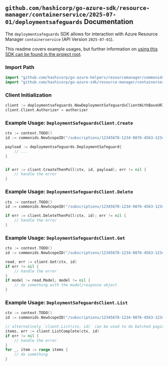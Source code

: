 
## `github.com/hashicorp/go-azure-sdk/resource-manager/containerservice/2025-07-01/deploymentsafeguards` Documentation

The `deploymentsafeguards` SDK allows for interaction with Azure Resource Manager `containerservice` (API Version `2025-07-01`).

This readme covers example usages, but further information on [using this SDK can be found in the project root](https://github.com/hashicorp/go-azure-sdk/tree/main/docs).

### Import Path

```go
import "github.com/hashicorp/go-azure-helpers/resourcemanager/commonids"
import "github.com/hashicorp/go-azure-sdk/resource-manager/containerservice/2025-07-01/deploymentsafeguards"
```


### Client Initialization

```go
client := deploymentsafeguards.NewDeploymentSafeguardsClientWithBaseURI("https://management.azure.com")
client.Client.Authorizer = authorizer
```


### Example Usage: `DeploymentSafeguardsClient.Create`

```go
ctx := context.TODO()
id := commonids.NewScopeID("/subscriptions/12345678-1234-9876-4563-123456789012/resourceGroups/some-resource-group")

payload := deploymentsafeguards.DeploymentSafeguard{
	// ...
}


if err := client.CreateThenPoll(ctx, id, payload); err != nil {
	// handle the error
}
```


### Example Usage: `DeploymentSafeguardsClient.Delete`

```go
ctx := context.TODO()
id := commonids.NewScopeID("/subscriptions/12345678-1234-9876-4563-123456789012/resourceGroups/some-resource-group")

if err := client.DeleteThenPoll(ctx, id); err != nil {
	// handle the error
}
```


### Example Usage: `DeploymentSafeguardsClient.Get`

```go
ctx := context.TODO()
id := commonids.NewScopeID("/subscriptions/12345678-1234-9876-4563-123456789012/resourceGroups/some-resource-group")

read, err := client.Get(ctx, id)
if err != nil {
	// handle the error
}
if model := read.Model; model != nil {
	// do something with the model/response object
}
```


### Example Usage: `DeploymentSafeguardsClient.List`

```go
ctx := context.TODO()
id := commonids.NewScopeID("/subscriptions/12345678-1234-9876-4563-123456789012/resourceGroups/some-resource-group")

// alternatively `client.List(ctx, id)` can be used to do batched pagination
items, err := client.ListComplete(ctx, id)
if err != nil {
	// handle the error
}
for _, item := range items {
	// do something
}
```
